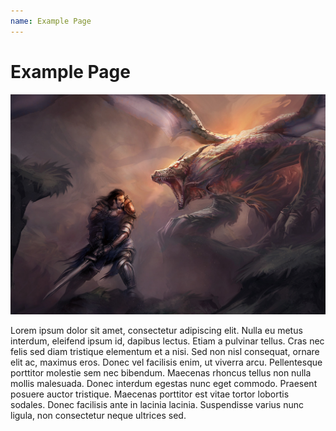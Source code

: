 ```yaml
---
name: Example Page
---
```


# Example Page

![Hero Image](../../Images/hero.jpg)

Lorem ipsum dolor sit amet, consectetur adipiscing elit. Nulla eu metus interdum, eleifend ipsum id, dapibus lectus. Etiam a pulvinar tellus. Cras nec felis sed diam tristique elementum et a nisi. Sed non nisl consequat, ornare elit ac, maximus eros. Donec vel facilisis enim, ut viverra arcu. Pellentesque porttitor molestie sem nec bibendum. Maecenas rhoncus tellus non nulla mollis malesuada. Donec interdum egestas nunc eget commodo. Praesent posuere auctor tristique. Maecenas porttitor est vitae tortor lobortis sodales. Donec facilisis ante in lacinia lacinia. Suspendisse varius nunc ligula, non consectetur neque ultrices sed.